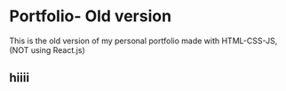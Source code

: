 # Portfolio- Old version
This is the old version of my personal portfolio made with HTML-CSS-JS, (NOT using React.js)

<h2> hiiii </h2>
